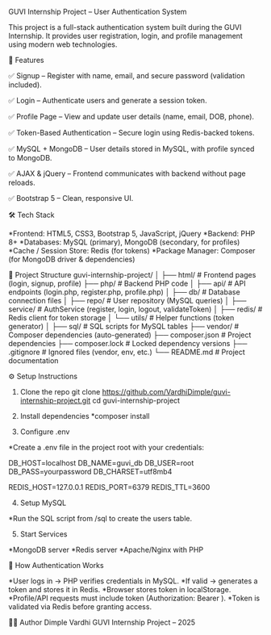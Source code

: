 GUVI Internship Project – User Authentication System

This project is a full-stack authentication system built during the GUVI Internship.
It provides user registration, login, and profile management using modern web technologies.

🚀 Features

✅ Signup – Register with name, email, and secure password (validation included).

✅ Login – Authenticate users and generate a session token.

✅ Profile Page – View and update user details (name, email, DOB, phone).

✅ Token-Based Authentication – Secure login using Redis-backed tokens.

✅ MySQL + MongoDB – User details stored in MySQL, with profile synced to MongoDB.

✅ AJAX & jQuery – Frontend communicates with backend without page reloads.

✅ Bootstrap 5 – Clean, responsive UI.

🛠️ Tech Stack

*Frontend: HTML5, CSS3, Bootstrap 5, JavaScript, jQuery
*Backend: PHP 8+
*Databases: MySQL (primary), MongoDB (secondary, for profiles)
*Cache / Session Store: Redis (for tokens)
*Package Manager: Composer (for MongoDB driver & dependencies)

📂 Project Structure
guvi-internship-project/
│
├── html/                # Frontend pages (login, signup, profile)
├── php/                 # Backend PHP code
│   ├── api/             # API endpoints (login.php, register.php, profile.php)
│   ├── db/              # Database connection files
│   ├── repo/            # User repository (MySQL queries)
│   ├── service/         # AuthService (register, login, logout, validateToken)
│   ├── redis/           # Redis client for token storage
│   └── utils/           # Helper functions (token generator)
│
├── sql/                 # SQL scripts for MySQL tables
├── vendor/              # Composer dependencies (auto-generated)
├── composer.json        # Project dependencies
├── composer.lock        # Locked dependency versions
├── .gitignore           # Ignored files (vendor, env, etc.)
└── README.md            # Project documentation

⚙️ Setup Instructions
1. Clone the repo
git clone https://github.com/VardhiDimple/guvi-internship-project.git
cd guvi-internship-project

2. Install dependencies
*composer install

3. Configure .env

*Create a .env file in the project root with your credentials:

DB_HOST=localhost
DB_NAME=guvi_db
DB_USER=root
DB_PASS=yourpassword
DB_CHARSET=utf8mb4

REDIS_HOST=127.0.0.1
REDIS_PORT=6379
REDIS_TTL=3600

4. Setup MySQL

*Run the SQL script from /sql to create the users table.

5. Start Services

*MongoDB server
*Redis server
*Apache/Nginx with PHP

🔐 How Authentication Works

*User logs in → PHP verifies credentials in MySQL.
*If valid → generates a token and stores it in Redis.
*Browser stores token in localStorage.
*Profile/API requests must include token (Authorization: Bearer <token>).
*Token is validated via Redis before granting access.

👨‍💻 Author
Dimple Vardhi
GUVI Internship Project – 2025
